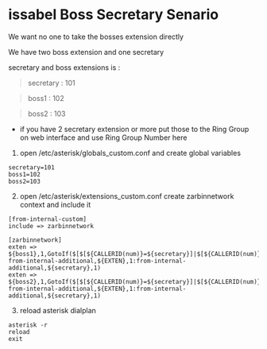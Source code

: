 # issabel Boss Secretary Senario
We want no one to take the bosses extension directly

We have two boss extension and one secretary

secretary and boss extensions is :

> secretary : 101

> boss1 : 102

> boss2 : 103

- if you have 2 secretary extension or more put those to the Ring Group on web interface and use Ring Group Number here

1. open /etc/asterisk/globals_custom.conf and create global variables
```
secretary=101
boss1=102
boss2=103
```
2. open /etc/asterisk/extensions_custom.conf create zarbinnetwork context and include it
```
[from-internal-custom]
include => zarbinnetwork

[zarbinnetwork]
exten => ${boss1},1,GotoIf($[$[${CALLERID(num)}=${secretary}]|$[${CALLERID(num)}=${boss2}]]?from-internal-additional,${EXTEN},1:from-internal-additional,${secretary},1)
exten => ${boss2},1,GotoIf($[$[${CALLERID(num)}=${secretary}]|$[${CALLERID(num)}=${boss1}]]?from-internal-additional,${EXTEN},1:from-internal-additional,${secretary},1)
```
3. reload asterisk dialplan
```
asterisk -r
reload
exit
```
